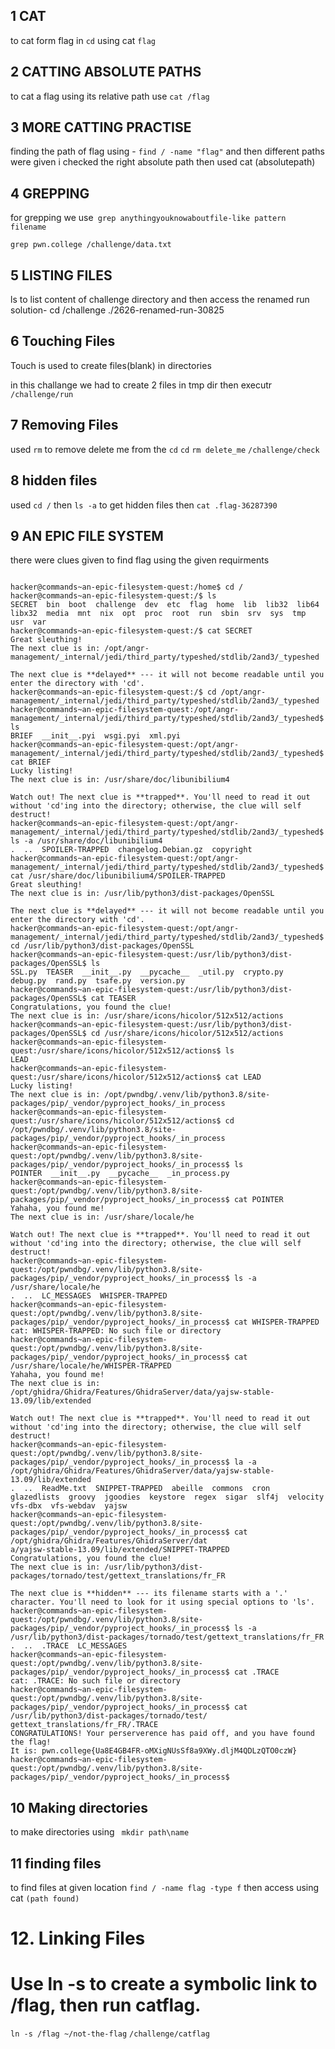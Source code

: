 ## 1 CAT 
to cat form flag in `cd` using cat `flag`

## 2 CATTING ABSOLUTE PATHS
to cat a flag using its relative path use `cat /flag`

## 3 MORE CATTING PRACTISE
finding the path of flag using -
`find / -name "flag"` 
 and then different paths were given i checked the right absolute path then used cat (absolutepath)
 
## 4 GREPPING 
for grepping we use` grep anythingyouknowaboutfile-like pattern filename`

`grep pwn.college /challenge/data.txt`

## 5 LISTING FILES
ls to list content of challenge directory and then access the renamed run
solution-
cd /challenge
./2626-renamed-run-30825

## 6 Touching Files 
Touch is used to create files(blank) in directories

in this challange we had to create 2 files in tmp dir then executr `/challenge/run`

## 7 Removing Files

used `rm` to remove delete me from the `cd`
`cd`
`rm delete_me`
`/challenge/check`

## 8 hidden files

used `cd /` then `ls -a` to get hidden files then `cat .flag-36287390 `

## 9 AN EPIC FILE SYSTEM
there were clues given to find flag using the given requirments
```

hacker@commands~an-epic-filesystem-quest:/home$ cd /
hacker@commands~an-epic-filesystem-quest:/$ ls
SECRET  bin  boot  challenge  dev  etc  flag  home  lib  lib32  lib64  libx32  media  mnt  nix  opt  proc  root  run  sbin  srv  sys  tmp  usr  var
hacker@commands~an-epic-filesystem-quest:/$ cat SECRET
Great sleuthing!
The next clue is in: /opt/angr-management/_internal/jedi/third_party/typeshed/stdlib/2and3/_typeshed

The next clue is **delayed** --- it will not become readable until you enter the directory with 'cd'.
hacker@commands~an-epic-filesystem-quest:/$ cd /opt/angr-management/_internal/jedi/third_party/typeshed/stdlib/2and3/_typeshed
hacker@commands~an-epic-filesystem-quest:/opt/angr-management/_internal/jedi/third_party/typeshed/stdlib/2and3/_typeshed$ ls
BRIEF  __init__.pyi  wsgi.pyi  xml.pyi
hacker@commands~an-epic-filesystem-quest:/opt/angr-management/_internal/jedi/third_party/typeshed/stdlib/2and3/_typeshed$ cat BRIEF
Lucky listing!
The next clue is in: /usr/share/doc/libunibilium4

Watch out! The next clue is **trapped**. You'll need to read it out without 'cd'ing into the directory; otherwise, the clue will self destruct!
hacker@commands~an-epic-filesystem-quest:/opt/angr-management/_internal/jedi/third_party/typeshed/stdlib/2and3/_typeshed$ ls -a /usr/share/doc/libunibilium4
.  ..  SPOILER-TRAPPED  changelog.Debian.gz  copyright
hacker@commands~an-epic-filesystem-quest:/opt/angr-management/_internal/jedi/third_party/typeshed/stdlib/2and3/_typeshed$ cat /usr/share/doc/libunibilium4/SPOILER-TRAPPED
Great sleuthing!
The next clue is in: /usr/lib/python3/dist-packages/OpenSSL

The next clue is **delayed** --- it will not become readable until you enter the directory with 'cd'.
hacker@commands~an-epic-filesystem-quest:/opt/angr-management/_internal/jedi/third_party/typeshed/stdlib/2and3/_typeshed$ cd /usr/lib/python3/dist-packages/OpenSSL
hacker@commands~an-epic-filesystem-quest:/usr/lib/python3/dist-packages/OpenSSL$ ls
SSL.py  TEASER  __init__.py  __pycache__  _util.py  crypto.py  debug.py  rand.py  tsafe.py  version.py
hacker@commands~an-epic-filesystem-quest:/usr/lib/python3/dist-packages/OpenSSL$ cat TEASER
Congratulations, you found the clue!
The next clue is in: /usr/share/icons/hicolor/512x512/actions
hacker@commands~an-epic-filesystem-quest:/usr/lib/python3/dist-packages/OpenSSL$ cd /usr/share/icons/hicolor/512x512/actions
hacker@commands~an-epic-filesystem-quest:/usr/share/icons/hicolor/512x512/actions$ ls
LEAD
hacker@commands~an-epic-filesystem-quest:/usr/share/icons/hicolor/512x512/actions$ cat LEAD
Lucky listing!
The next clue is in: /opt/pwndbg/.venv/lib/python3.8/site-packages/pip/_vendor/pyproject_hooks/_in_process
hacker@commands~an-epic-filesystem-quest:/usr/share/icons/hicolor/512x512/actions$ cd /opt/pwndbg/.venv/lib/python3.8/site-packages/pip/_vendor/pyproject_hooks/_in_process
hacker@commands~an-epic-filesystem-quest:/opt/pwndbg/.venv/lib/python3.8/site-packages/pip/_vendor/pyproject_hooks/_in_process$ ls
POINTER  __init__.py  __pycache__  _in_process.py
hacker@commands~an-epic-filesystem-quest:/opt/pwndbg/.venv/lib/python3.8/site-packages/pip/_vendor/pyproject_hooks/_in_process$ cat POINTER
Yahaha, you found me!
The next clue is in: /usr/share/locale/he

Watch out! The next clue is **trapped**. You'll need to read it out without 'cd'ing into the directory; otherwise, the clue will self destruct!
hacker@commands~an-epic-filesystem-quest:/opt/pwndbg/.venv/lib/python3.8/site-packages/pip/_vendor/pyproject_hooks/_in_process$ ls -a /usr/share/locale/he
.  ..  LC_MESSAGES  WHISPER-TRAPPED
hacker@commands~an-epic-filesystem-quest:/opt/pwndbg/.venv/lib/python3.8/site-packages/pip/_vendor/pyproject_hooks/_in_process$ cat WHISPER-TRAPPED
cat: WHISPER-TRAPPED: No such file or directory
hacker@commands~an-epic-filesystem-quest:/opt/pwndbg/.venv/lib/python3.8/site-packages/pip/_vendor/pyproject_hooks/_in_process$ cat /usr/share/locale/he/WHISPER-TRAPPED
Yahaha, you found me!
The next clue is in: /opt/ghidra/Ghidra/Features/GhidraServer/data/yajsw-stable-13.09/lib/extended

Watch out! The next clue is **trapped**. You'll need to read it out without 'cd'ing into the directory; otherwise, the clue will self destruct!
hacker@commands~an-epic-filesystem-quest:/opt/pwndbg/.venv/lib/python3.8/site-packages/pip/_vendor/pyproject_hooks/_in_process$ la -a /opt/ghidra/Ghidra/Features/GhidraServer/data/yajsw-stable-13.09/lib/extended
.  ..  ReadMe.txt  SNIPPET-TRAPPED  abeille  commons  cron  glazedlists  groovy  jgoodies  keystore  regex  sigar  slf4j  velocity  vfs-dbx  vfs-webdav  yajsw
hacker@commands~an-epic-filesystem-quest:/opt/pwndbg/.venv/lib/python3.8/site-packages/pip/_vendor/pyproject_hooks/_in_process$ cat /opt/ghidra/Ghidra/Features/GhidraServer/dat
a/yajsw-stable-13.09/lib/extended/SNIPPET-TRAPPED
Congratulations, you found the clue!
The next clue is in: /usr/lib/python3/dist-packages/tornado/test/gettext_translations/fr_FR

The next clue is **hidden** --- its filename starts with a '.' character. You'll need to look for it using special options to 'ls'.
hacker@commands~an-epic-filesystem-quest:/opt/pwndbg/.venv/lib/python3.8/site-packages/pip/_vendor/pyproject_hooks/_in_process$ ls -a /usr/lib/python3/dist-packages/tornado/test/gettext_translations/fr_FR
.  ..  .TRACE  LC_MESSAGES
hacker@commands~an-epic-filesystem-quest:/opt/pwndbg/.venv/lib/python3.8/site-packages/pip/_vendor/pyproject_hooks/_in_process$ cat .TRACE
cat: .TRACE: No such file or directory
hacker@commands~an-epic-filesystem-quest:/opt/pwndbg/.venv/lib/python3.8/site-packages/pip/_vendor/pyproject_hooks/_in_process$ cat /usr/lib/python3/dist-packages/tornado/test/
gettext_translations/fr_FR/.TRACE
CONGRATULATIONS! Your perserverence has paid off, and you have found the flag!
It is: pwn.college{Ua8E4GB4FR-oMXigNUsSf8a9XWy.dljM4QDLzQTO0czW}
hacker@commands~an-epic-filesystem-quest:/opt/pwndbg/.venv/lib/python3.8/site-packages/pip/_vendor/pyproject_hooks/_in_process$ 
```
## 10 Making directories 

to make directories using ` mkdir path\name`

## 11 finding files 

to find files at given location 
`find / -name flag -type f`
then access using cat `(path found)`

# 12. Linking Files
# Use ln -s to create a symbolic link to /flag, then run catflag.
`ln -s /flag ~/not-the-flag`
`/challenge/catflag`
